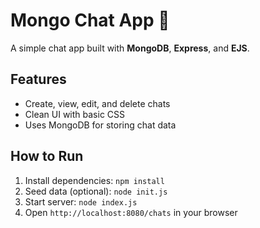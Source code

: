# Mongo Chat App 💬

A simple chat app built with **MongoDB**, **Express**, and **EJS**.

## Features
- Create, view, edit, and delete chats
- Clean UI with basic CSS
- Uses MongoDB for storing chat data

## How to Run
1. Install dependencies: `npm install`
2. Seed data (optional): `node init.js`
3. Start server: `node index.js`
4. Open `http://localhost:8080/chats` in your browser

